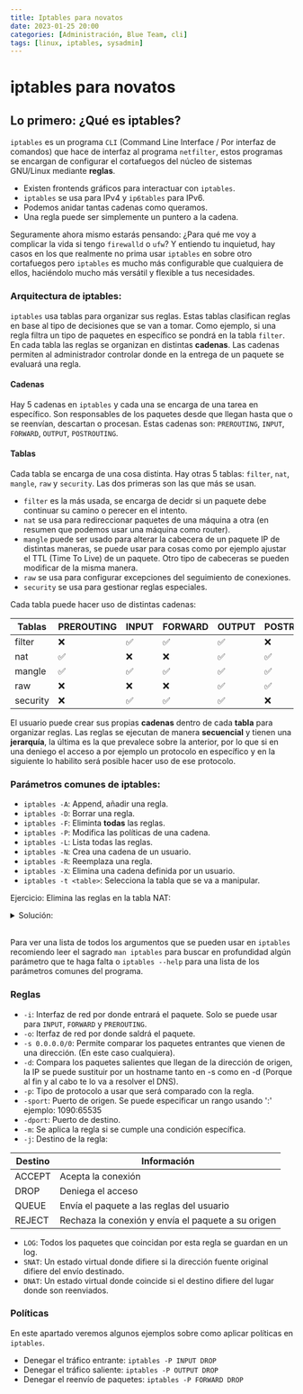 ```yaml
---
title: Iptables para novatos
date: 2023-01-25 20:00
categories: [Administración, Blue Team, cli]
tags: [linux, iptables, sysadmin]
---
```


# iptables para novatos
## Lo primero: ¿Qué es iptables?
`iptables` es un programa `CLI` (Command Line Interface / Por interfaz de comandos) que hace de interfaz al programa `netfilter`, estos programas se encargan de configurar el cortafuegos del núcleo de sistemas GNU/Linux mediante **reglas**.
- Existen frontends gráficos para interactuar con `iptables`.
- `iptables` se usa para IPv4 y `ip6tables` para IPv6.
- Podemos anidar tantas cadenas como queramos.
- Una regla puede ser simplemente un puntero a la cadena.

Seguramente ahora mismo estarás pensando: ¿Para qué me voy a complicar la vida si tengo `firewalld` o `ufw`?
Y entiendo tu inquietud, hay casos en los que realmente no prima usar `iptables` en sobre otro cortafuegos pero `iptables` es mucho más configurable que cualquiera de ellos, haciéndolo mucho más versátil y flexible a tus necesidades.

### Arquitectura de iptables:
`iptables` usa tablas para organizar sus reglas. Estas tablas clasifican reglas en base al tipo de decisiones que se van a tomar. Como ejemplo, si una regla filtra un tipo de paquetes en específico se pondrá en la tabla `filter`.
En cada tabla las reglas se organizan en distintas **cadenas**. 
Las cadenas permiten al administrador controlar donde en la entrega de un paquete se evaluará una regla.

#### Cadenas
Hay 5 cadenas en `iptables` y cada una se encarga de una tarea en específico. Son responsables de los paquetes desde que llegan hasta que o se reenvían, descartan o procesan. Estas cadenas son:
`PREROUTING`, `INPUT`, `FORWARD`, `OUTPUT`, `POSTROUTING`.

#### Tablas
Cada tabla se encarga de una cosa distinta. Hay otras 5 tablas: `filter`, `nat`, `mangle`, `raw` y `security`. Las dos primeras son las que más se usan. 
- `filter` es la más usada, se encarga de decidr si un paquete debe continuar su camino o perecer en el intento. 
- `nat` se usa para redireccionar paquetes de una máquina a otra (en resumen que podemos usar una máquina como router). 
- `mangle` puede ser usado para alterar la cabecera de un paquete IP de distintas maneras, se puede usar para cosas como por ejemplo ajustar el TTL (Time To Live) de un paquete. Otro tipo de cabeceras se pueden modificar de la misma manera.
- `raw` se usa para configurar excepciones del seguimiento de conexiones. 
- `security` se usa para gestionar reglas especiales.

Cada tabla puede hacer uso de distintas cadenas:

| Tablas | PREROUTING | INPUT | FORWARD | OUTPUT | POSTROUTING |
|--------|------------|-------|---------|--------|-------------|
| filter | ❌ | ✅ | ✅ | ✅ | ❌ |
| nat    | ✅ | ❌ | ❌ | ✅ | ✅ |
| mangle | ✅ | ✅ | ✅ | ✅ | ✅ |
| raw    | ❌ | ❌ | ❌ | ✅ | ✅ |
|security| ❌ | ✅ | ✅ | ✅ | ❌ |

El usuario puede crear sus propias **cadenas** dentro de cada **tabla** para organizar reglas. Las reglas se ejecutan de manera **secuencial** y tienen una **jerarquía**, la última es la que prevalece sobre la anterior, por lo que si en una deniego el acceso a por ejemplo un protocolo en específico y en la siguiente lo habilito será posible hacer uso de ese protocolo.

### Parámetros comunes de iptables:
- `iptables -A`: Append, añadir una regla.
- `iptables -D`: Borrar una regla.
- `iptables -F`: Eliminta **todas** las reglas. 
- `iptables -P`: Modifica las políticas de una cadena.
- `iptables -L`: Lista todas las reglas.
- `iptables -N`: Crea una cadena de un usuario.
- `iptables -R`: Reemplaza una regla.
- `iptables -X`: Elimina una cadena definida por un usuario.
- `iptables -t <table>`: Selecciona la tabla que se va a manipular.

Ejercicio: Elimina las reglas en la tabla NAT:
<details close>
<summary>Solución:</summary>
    <code>
        iptables -t nat -F
    </code>
</details>
<br>

Para ver una lista de todos los argumentos que se pueden usar en `iptables` recomiendo leer el sagrado `man iptables` para buscar en profundidad algún parámetro que te haga falta o `iptables --help` para una lista de los parámetros comunes del programa.

### Reglas
- `-i`:  Interfaz de red por donde entrará el paquete. Solo se puede usar para `INPUT`, `FORWARD` y `PREROUTING`. 
- `-o`:  Iterfaz de red por donde saldrá el paquete.
- `-s 0.0.0.0/0`:  Permite comparar los paquetes entrantes que vienen de una dirección. (En este caso cualquiera).
- `-d`:  Compara los paquetes salientes que llegan de la dirección de origen, la IP se puede sustituir por un hostname tanto en -s como en -d (Porque al fin y al cabo te lo va a resolver el DNS).
- `-p`:  Tipo de protocolo a usar que será comparado con la regla.
- `-sport`:  Puerto de origen. Se puede especificar un rango usando ':' ejemplo: 1090:65535
- `-dport`:  Puerto de destino.
- `-m`:  Se aplica la regla si se cumple una condición específica.
- `-j`:  Destino de la regla:

| Destino | Información |
|---------|-------------|
| ACCEPT  | Acepta la conexión |
| DROP    | Deniega el acceso |
| QUEUE   | Envía el paquete a las reglas del usuario |
| REJECT  | Rechaza la conexión y envía el paquete a su origen |

- `LOG`:  Todos los paquetes que coincidan por esta regla se guardan en un log.
- `SNAT`:  Un estado virtual donde difiere si la dirección fuente original difiere del envío destinado.
- `DNAT`:  Un estado virtual donde coincide si el destino difiere del lugar donde son reenviados.


### Políticas
En este apartado veremos algunos ejemplos sobre como aplicar políticas en `iptables`.
- Denegar el tráfico entrante:
`iptables -P INPUT DROP`
- Denegar el tráfico saliente:
`iptables -P OUTPUT DROP`
- Denegar el reenvío de paquetes:
`iptables -P FORWARD DROP`